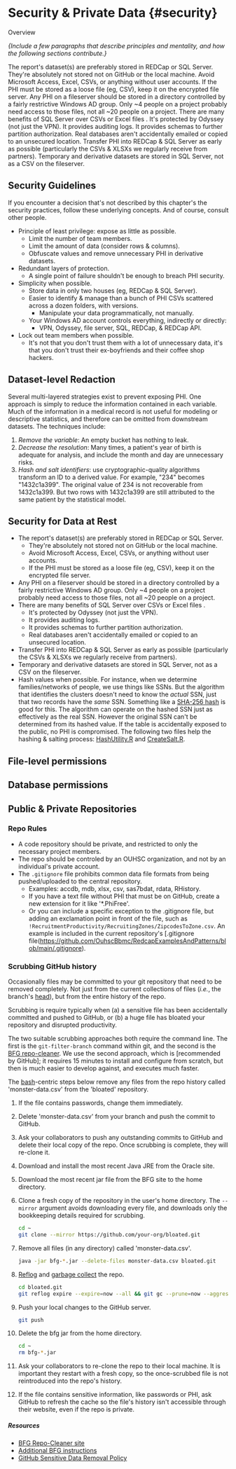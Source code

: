 Security & Private Data {#security}
====================================

Overview

*{Include a few paragraphs that describe principles and mentality, and how the following sections contribute.}*


The report's dataset(s) are preferably stored in REDCap or SQL Server.
They're absolutely not stored not on GitHub or the local machine.
Avoid Microsoft Access, Excel, CSVs, or anything without user accounts.
If the PHI must be stored as a loose file (eg, CSV), keep it on the encrypted file server.
Any PHI on a fileserver should be stored in a directory controlled by a fairly restrictive Windows AD group. Only ~4 people on a project probably need access to those files, not all ~20 people on a project.
There are many benefits of SQL Server over CSVs or Excel files .
It's protected by Odyssey (not just the VPN).
It provides auditing logs.
It provides schemas to further partition authorization.
Real databases aren't accidentally emailed or copied to an unsecured location.
Transfer PHI into REDCap & SQL Server as early as possible (particularly the CSVs & XLSXs we regularly receive from partners).
Temporary and derivative datasets are stored in SQL Server, not as a CSV on the fileserver.

Security Guidelines
------------------------------------

If you encounter a decision that's not described by this chapter's the security practices, follow these underlying concepts.  And of course, consult other people.

* Principle of least privilege: expose as little as possible.
  * Limit the number of team members.
  * Limit the amount of data (consider rows & columns).
  * Obfuscate values and remove unnecessary PHI in derivative datasets.
* Redundant layers of protection.
  * A single point of failure shouldn't be enough to breach PHI security.
* Simplicity when possible.
  * Store data in only two houses (eg, REDCap & SQL Server).
  * Easier to identify & manage than a bunch of PHI CSVs scattered across a dozen folders, with versions.
    * Manipulate your data programmatically, not manually.
  * Your Windows AD account controls everything, indirectly or directly:
    * VPN, Odyssey, file server, SQL, REDCap, & REDCap API.
* Lock out team members when possible.
  * It's not that you don't trust them with a lot of unnecessary data, it's that you don't trust their ex-boyfriends and their coffee shop hackers.


Dataset-level Redaction
------------------------------------

Several multi-layered strategies exist to prevent exposing PHI.  One approach is simply to reduce the information contained in each variable.  Much of the information in a medical record is not useful for modeling or descriptive statistics, and therefore can be omitted from downstream datasets.  The techniques include:

1. *Remove the variable*: An empty bucket has nothing to leak.
1. *Decrease the resolution*: Many times, a patient's year of birth is adequate for analysis, and include the month and day are unnecessary risks.
1. *Hash and salt identifiers*: use cryptographic-quality algorithms transform an ID to a derived value.  For example, "234" becomes "1432c1a399".  The original value of 234 is not recoverable from 1432c1a399.  But two rows with 1432c1a399 are still attributed to the same patient by the statistical model.

Security for Data at Rest
------------------------------------

* The report's dataset(s) are preferably stored in REDCap or SQL Server.
  * They're absolutely not stored not on GitHub or the local machine.
  * Avoid Microsoft Access, Excel, CSVs, or anything without user accounts.
  * If the PHI must be stored as a loose file (eg, CSV), keep it on the encrypted file server.
* Any PHI on a fileserver should be stored in a directory controlled by a fairly restrictive Windows AD group.  Only ~4 people on a project probably need access to those files, not all ~20 people on a project.
* There are many benefits of SQL Server over CSVs or Excel files .
  * It's protected by Odyssey (not just the VPN).
  * It provides auditing logs.
  * It provides schemas to further partition authorization.
  * Real databases aren't accidentally emailed or copied to an unsecured location.
* Transfer PHI into REDCap & SQL Server as early as possible (particularly the CSVs & XLSXs we regularly receive from partners).
* Temporary and derivative datasets are stored in SQL Server, not as a CSV on the fileserver.
* Hash values when possible.  For instance, when we determine families/networks of people, we use things like SSNs.  But the algorithm that identifies the clusters doesn't need to know the *actual* SSN, just that two records have the *same* SSN.  Something like a [SHA-256 hash](http://en.wikipedia.org/wiki/SHA-2) is good for this.  The algorithm can operate on the hashed SSN just as effectively as the real SSN. However the original SSN can't be determined from its hashed value.  If the table is accidentally exposed to the public, no PHI is compromised. The following two files help the hashing & salting process: [HashUtility.R](https://github.com/OuhscBbmc/RedcapExamplesAndPatterns/blob/main/CodeUtilities/HashUtility.R) and [CreateSalt.R](https://github.com/OuhscBbmc/RedcapExample/blob/main/CodeUtilities/CreateSalt.R).

File-level permissions
------------------------------------

Database permissions
------------------------------------

Public & Private Repositories
------------------------------------

### Repo Rules

* A code repository should be private, and restricted to only the necessary project members.
* The repo should be controled by an OUHSC organization, and not by an individual's private account.
* The `.gitignore` file prohibits common data file formats from being pushed/uploaded to the central repository.
  * Examples: accdb, mdb, xlsx, csv, sas7bdat, rdata, RHistory.
  * If you have a text file without PHI that must be on GitHub, create a new extension for it like '*.PhiFree'.
  * Or you can include a specific exception to the .gitignore file, but adding an exclamation point in front of the file, such as `!RecruitmentProductivity/RecruitingZones/ZipcodesToZone.csv`.  An example is included in the current repository's [.gitignore file(https://github.com/OuhscBbmc/RedcapExamplesAndPatterns/blob/main/.gitignore).

### Scrubbing GitHub history

Occasionally files may be committed to your git repository that need to be removed completely.  Not just from the current collections of files (*i.e.*, the branch's [head](https://git-scm.com/docs/gitglossary#gitglossary-aiddefHEADaHEAD)), but from the entire history of the repo.

Scrubbing is require typically when (a) a sensitive file has been accidentally committed and pushed to GitHub, or (b) a huge file has bloated your repository and disrupted productivity.

The two suitable scrubbing approaches both require the command line.  The first is the `git-filter-branch` command within git, and the second is the [BFG repo-cleaner](https://rtyley.github.io/bfg-repo-cleaner/).  We use the second approach, which is [recommended by GitHub]; it requires 15 minutes to install and configure from scratch, but then is much easier to develop against, and executes much faster.

The [bash](https://www.gnu.org/software/bash/)-centric steps below remove any file*s* from the repo history called 'monster-data.csv' from the 'bloated' repository.

1. If the file contains passwords, change them immediately.
1. Delete 'monster-data.csv' from your branch and push the commit to GitHub.
1. Ask your collaborators to push any outstanding commits to GitHub and delete their local copy of the repo.  Once scrubbing is complete, they will re-clone it.
1. Download and install the most recent Java JRE from the Oracle site.
1. Download the most recent jar file from the BFG site to the home directory.
1. Clone a fresh copy of the repository in the user's home directory.  The `--mirror` argument avoids downloading every file, and downloads only the bookkeeping details required for scrubbing.

    ```bash
    cd ~
    git clone --mirror https://github.com/your-org/bloated.git
    ```

1. Remove all files (in any directory) called 'monster-data.csv'.

    ```bash
    java -jar bfg-*.jar --delete-files monster-data.csv bloated.git
    ```

1. [Reflog](https://git-scm.com/docs/git-reflog) and [garbage collect](https://git-scm.com/docs/git-gc) the repo.

    ```bash
    cd bloated.git
    git reflog expire --expire=now --all && git gc --prune=now --aggressive
    ```

1. Push your local changes to the GitHub server.

    ```bash
    git push
    ```

1. Delete the bfg jar from the home directory.

    ```bash
    cd ~
    rm bfg-*.jar
    ```

1. Ask your collaborators to re-clone the repo to their local machine.  It is important they restart with a fresh copy, so the once-scrubbed file is not reintroduced into the repo's history.

1. If the file contains sensitive information, like passwords or PHI, ask GitHub to refresh the cache so the file's history isn't accessible through their website, even if the repo is private.

##### Resources

* [BFG Repo-Cleaner site](https://rtyley.github.io/bfg-repo-cleaner/)
* [Additional BFG instructions](https://github.com/IBM/BluePic/wiki/Using-BFG-Repo-Cleaner-tool-to-remove-sensitive-files-from-your-git-repo)
* [GitHub Sensitive Data Removal Policy](https://help.github.com/articles/github-sensitive-data-removal-policy/)
